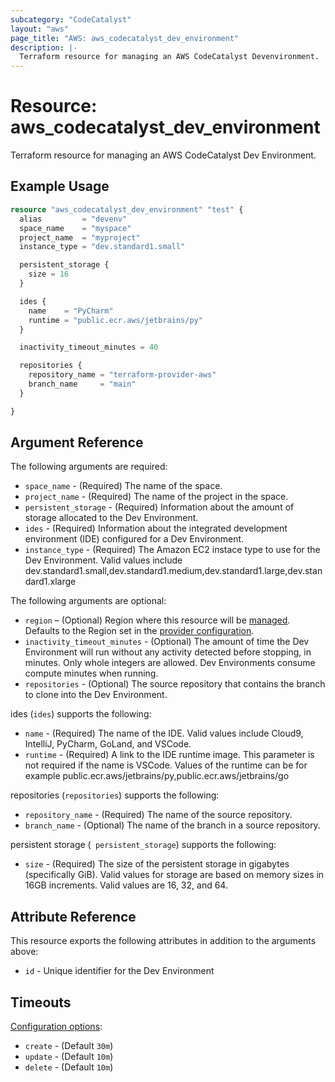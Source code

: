 ```yaml
---
subcategory: "CodeCatalyst"
layout: "aws"
page_title: "AWS: aws_codecatalyst_dev_environment"
description: |-
  Terraform resource for managing an AWS CodeCatalyst Devenvironment.
---
```

# Resource: aws_codecatalyst_dev_environment

Terraform resource for managing an AWS CodeCatalyst Dev Environment.

## Example Usage

```terraform
resource "aws_codecatalyst_dev_environment" "test" {
  alias         = "devenv"
  space_name    = "myspace"
  project_name  = "myproject"
  instance_type = "dev.standard1.small"

  persistent_storage {
    size = 16
  }

  ides {
    name    = "PyCharm"
    runtime = "public.ecr.aws/jetbrains/py"
  }

  inactivity_timeout_minutes = 40

  repositories {
    repository_name = "terraform-provider-aws"
    branch_name     = "main"
  }

}
```

## Argument Reference

The following arguments are required:

* `space_name` - (Required) The name of the space.
* `project_name` - (Required) The name of the project in the space.
* `persistent_storage` - (Required) Information about the amount of storage allocated to the Dev Environment.
* `ides` - (Required) Information about the integrated development environment (IDE) configured for a Dev Environment.
* `instance_type` - (Required) The Amazon EC2 instace type to use for the Dev Environment. Valid values include dev.standard1.small,dev.standard1.medium,dev.standard1.large,dev.standard1.xlarge

The following arguments are optional:

* `region` – (Optional) Region where this resource will be [managed](https://docs.aws.amazon.com/general/latest/gr/rande.html#regional-endpoints). Defaults to the Region set in the [provider configuration](https://registry.terraform.io/providers/hashicorp/aws/latest/docs#aws-configuration-reference).
* `inactivity_timeout_minutes` - (Optional) The amount of time the Dev Environment will run without any activity detected before stopping, in minutes. Only whole integers are allowed. Dev Environments consume compute minutes when running.
* `repositories` - (Optional) The source repository that contains the branch to clone into the Dev Environment.

ides (`ides`) supports the following:

* `name` - (Required) The name of the IDE. Valid values include Cloud9, IntelliJ, PyCharm, GoLand, and VSCode.
* `runtime` - (Required) A link to the IDE runtime image. This parameter is not required if the name is VSCode. Values of the runtime can be for example public.ecr.aws/jetbrains/py,public.ecr.aws/jetbrains/go

repositories (`repositories`) supports the following:

* `repository_name` - (Required) The name of the source repository.
* `branch_name` - (Optional) The name of the branch in a source repository.

persistent storage (` persistent_storage`) supports the following:

* `size` - (Required) The size of the persistent storage in gigabytes (specifically GiB). Valid values for storage are based on memory sizes in 16GB increments. Valid values are 16, 32, and 64.

## Attribute Reference

This resource exports the following attributes in addition to the arguments above:

* `id` - Unique identifier for the Dev Environment

## Timeouts

[Configuration options](https://developer.hashicorp.com/terraform/language/resources/syntax#operation-timeouts):

- `create` - (Default `30m`)
- `update` - (Default `10m`)
- `delete` - (Default `10m`)
